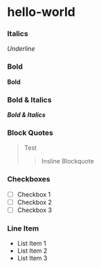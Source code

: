 # hello-world

### Italics
*Underline*

### Bold
**Bold**

### Bold & Italics
***Bold & Italics***

### Block Quotes
> Test
> > Insline Blockquote

### Checkboxes
- [ ] Checkbox 1
- [ ] Checkbox 2
- [ ] Checkbox 3

### Line Item
- List Item 1
- List Item 2
- List Item 3

